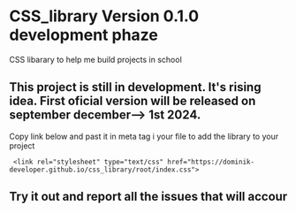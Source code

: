 # CSS_library Version 0.1.0 development phaze

CSS libarary to help me build projects in school

## This project is still in development. It's rising idea. First oficial version will be released on september <!--july--> december--> 1st 2024.

Copy link below and past it in meta tag i your file to add the library to your project

     <link rel="stylesheet" type="text/css" href="https://dominik-developer.github.io/css_library/root/index.css"> 

## Try it out and report all the issues that will accour
